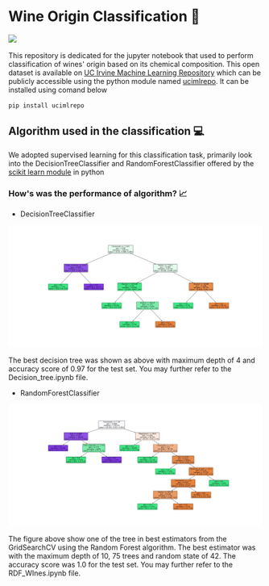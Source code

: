 # Wine Origin Classification &#127863; 

![](./images/wine2.jpg)

This repository is dedicated for the jupyter notebook that used to perform classification of wines' origin based on its chemical composition. This open dataset is available on [UC Irvine Machine Learning Repository](https://archive.ics.uci.edu/dataset/109/wine) which can be publicly accessible using the python module named [ucimlrepo](https://archive.ics.uci.edu/dataset/109/wine). It can be installed using comand below

```
pip install ucimlrepo
```

## Algorithm used in the classification 	&#128187;
We adopted supervised learning for this classification task, primarily look into the DecisionTreeClassifier and RandomForestClassifier offered by the [scikit learn module](https://scikit-learn.org/stable/modules/generated/sklearn.ensemble.GradientBoostingClassifier.html) in python 


### How's was the performance of algorithm?  &#128200;

  * DecisionTreeClassifier 
  
  ![](./images/decisiontree.jpg)

  The best decision tree was shown as above with maximum depth of 4 and accuracy score of 0.97 for the test set. You may further refer to the Decision_tree.ipynb file.

  * RandomForestClassifier
  
  ![](./images/randomforest.jpg)
  
  The figure above show one of the tree in best estimators from the GridSearchCV using the Random Forest algorithm. The best estimator was with the maximum depth of 10, 75 trees and random state of 42. The accuracy score was 1.0 for the test set. You may further refer to the RDF_WInes.ipynb file.

